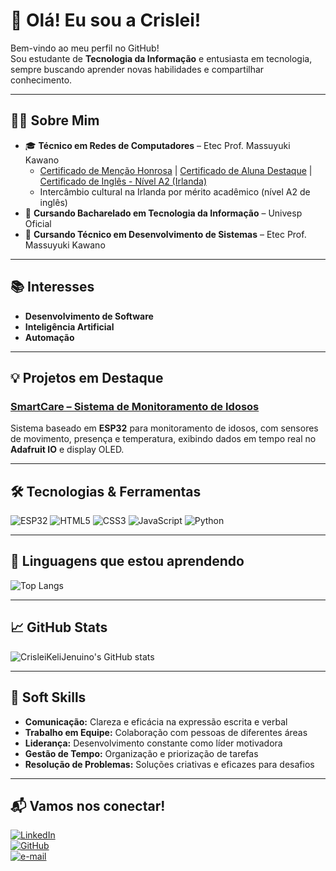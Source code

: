 # 👋 Olá! Eu sou a Crislei!

Bem-vindo ao meu perfil no GitHub!  
Sou estudante de **Tecnologia da Informação** e entusiasta em tecnologia, sempre buscando aprender novas habilidades e compartilhar conhecimento.

---

## 👩‍🎓 Sobre Mim
- 🎓 **Técnico em Redes de Computadores** – Etec Prof. Massuyuki Kawano  
    - [Certificado de Menção Honrosa](certificados/Menção%20Honrosa.jpg) | [Certificado de Aluna Destaque](certificados/Aluna%20Destaque.jpg) | [Certificado de Inglês - Nível A2 (Irlanda)](certificados/General-English-A2.jpg)
    - Intercâmbio cultural na Irlanda por mérito acadêmico (nível A2 de inglês)
- 🚧 **Cursando Bacharelado em Tecnologia da Informação** – Univesp Oficial
- 🚧 **Cursando Técnico em Desenvolvimento de Sistemas** – Etec Prof. Massuyuki Kawano

---

## 📚 Interesses

- **Desenvolvimento de Software**
- **Inteligência Artificial**
- **Automação**

---

## 💡 Projetos em Destaque

### [SmartCare – Sistema de Monitoramento de Idosos](https://github.com/CrisleiKeliJenuino/SmartCare)
Sistema baseado em **ESP32** para monitoramento de idosos, com sensores de movimento, presença e temperatura, exibindo dados em tempo real no **Adafruit IO** e display OLED.

---

## 🛠️ Tecnologias & Ferramentas

![ESP32](https://img.shields.io/badge/ESP32-323232?style=for-the-badge&logo=espressif&logoColor=white)
![HTML5](https://img.shields.io/badge/HTML5-E34F26?style=for-the-badge&logo=html5&logoColor=white)
![CSS3](https://img.shields.io/badge/CSS3-1572B6?style=for-the-badge&logo=css3&logoColor=white)
![JavaScript](https://img.shields.io/badge/JavaScript-F7DF1E?style=for-the-badge&logo=javascript&logoColor=black)
![Python](https://img.shields.io/badge/Python-3776AB?style=for-the-badge&logo=python&logoColor=white)

---

## 🚀 Linguagens que estou aprendendo
<!--START_SECTION:langs-->
![Top Langs](https://github-readme-stats.vercel.app/api/top-langs/?username=CrisleiKeliJenuino&layout=compact&theme=default)
<!--END_SECTION:langs-->

---

## 📈 GitHub Stats

![CrisleiKeliJenuino's GitHub stats](https://github-readme-stats.vercel.app/api?username=CrisleiKeliJenuino&show_icons=true&theme=default)

---

## 🧠 Soft Skills

- **Comunicação:** Clareza e eficácia na expressão escrita e verbal
- **Trabalho em Equipe:** Colaboração com pessoas de diferentes áreas
- **Liderança:** Desenvolvimento constante como líder motivadora
- **Gestão de Tempo:** Organização e priorização de tarefas
- **Resolução de Problemas:** Soluções criativas e eficazes para desafios

---

## 📬 Vamos nos conectar!

[![LinkedIn](https://img.shields.io/badge/LinkedIn-Crislei%20Jenuino-blue?style=for-the-badge&logo=linkedin&logoColor=white)](https://www.linkedin.com/in/crislei-jenuino-b3407734a/)  
[![GitHub](https://img.shields.io/badge/GitHub-CrisleiKeliJenuino-181717?style=for-the-badge&logo=github&logoColor=white)](https://github.com/CrisleiKeliJenuino)  
[![e-mail](https://img.shields.io/badge/e--mail-crislei.jenuino@etec.sp.gov.br-red?style=for-the-badge&logo=gmail&logoColor=white)](mailto:crislei.jenuino@etec.sp.gov.br)